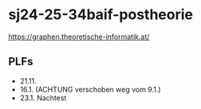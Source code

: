 # sj24-25-34baif-postheorie

<https://graphen.theoretische-informatik.at/>

## PLFs

- 21.11.
- 16.1. (ACHTUNG verschoben weg vom 9.1.)
- 23.1. Nachtest
